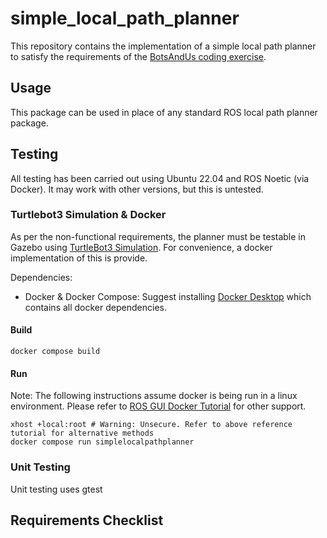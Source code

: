 # simple_local_path_planner

This repository contains the implementation of a simple local path planner to satisfy the requirements of the [BotsAndUs coding exercise](docs/Robotics_Engineer_Coding_Exercise_-_Google_Docs.pdf).

## Usage
<!-- Todo -->
This package can be used in place of any standard ROS local path planner package. 

## Testing
All testing has been carried out using Ubuntu 22.04 and ROS Noetic (via Docker). It may work with other versions, but this is untested.

### Turtlebot3 Simulation & Docker
<!-- Todo -->
As per the non-functional requirements, the planner must be testable in Gazebo using [TurtleBot3 Simulation](https://emanual.robotis.com/docs/en/platform/turtlebot3/simulation/#virtual-navigation-with-turtlebot3). For convenience, a docker implementation of this is provide. 

Dependencies:
 - Docker & Docker Compose: Suggest installing [Docker Desktop](https://docs.docker.com/desktop/) which contains all docker dependencies. 

#### Build

    docker compose build

#### Run
Note: The following instructions assume docker is being run in a linux environment. Please refer to [ROS GUI Docker Tutorial](http://wiki.ros.org/docker/Tutorials/GUI) for other support.

    xhost +local:root # Warning: Unsecure. Refer to above reference tutorial for alternative methods
    docker compose run simplelocalpathplanner



### Unit Testing
<!-- Todo -->
Unit testing uses gtest


## Requirements Checklist


